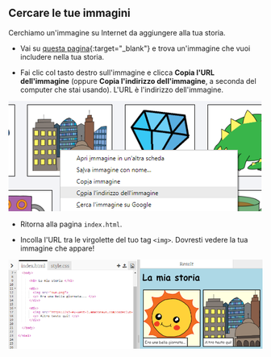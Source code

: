 ## Cercare le tue immagini

Cerchiamo un'immagine su Internet da aggiungere alla tua storia.

+ Vai su [questa pagina](http://jumpto.cc/html-images){:target="_blank"} e trova un'immagine che vuoi includere nella tua storia.

+ Fai clic col tasto destro sull'immagine e clicca **Copia l'URL dell'immagine** (oppure **Copia l'indirizzo dell'immagine**, a seconda del computer che stai usando). L'URL è l'indirizzo dell'immagine.

![screenshot](images/story-url.png)

+ Ritorna alla pagina `index.html`.

+ Incolla l'URL tra le virgolette del tuo tag `<img>`. Dovresti vedere la tua immagine che appare!

![screenshot](images/story-image.png)